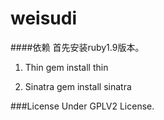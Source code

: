 weisudi
=======

####依赖
首先安装ruby1.9版本。

1. Thin
  gem install thin
  
2. Sinatra
  gem install sinatra

###License
Under GPLV2 License.
